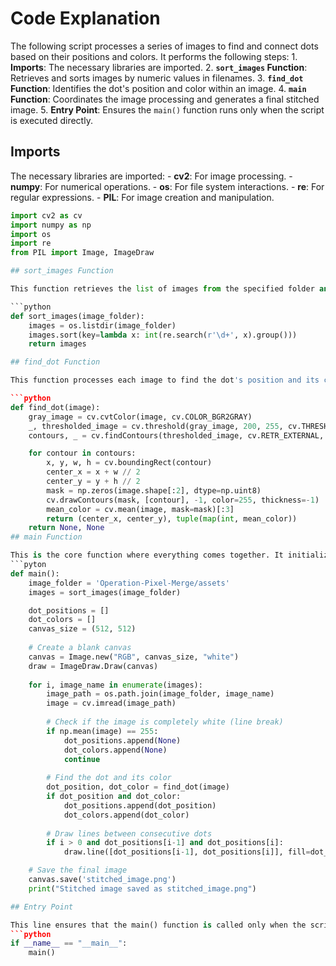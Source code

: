 # Code Explanation

The following script processes a series of images to find and connect dots based on their positions and colors. It performs the following steps: 1. **Imports**: The necessary libraries are imported. 2. **`sort_images` Function**: Retrieves and sorts images by numeric values in filenames. 3. **`find_dot` Function**: Identifies the dot's position and color within an image. 4. **`main` Function**: Coordinates the image processing and generates a final stitched image. 5. **Entry Point**: Ensures the `main()` function runs only when the script is executed directly.

## Imports

The necessary libraries are imported: - **cv2**: For image processing. - **numpy**: For numerical operations. - **os**: For file system interactions. - **re**: For regular expressions. - **PIL**: For image creation and manipulation.

```python
import cv2 as cv
import numpy as np
import os
import re
from PIL import Image, ImageDraw

## sort_images Function

This function retrieves the list of images from the specified folder and sorts them by the numeric values in their filenames. This ensures that the images are processed in the correct sequence.

```python
def sort_images(image_folder):
    images = os.listdir(image_folder)
    images.sort(key=lambda x: int(re.search(r'\d+', x).group()))
    return images

## find_dot Function

This function processes each image to find the dot's position and its color. It converts the image to grayscale, applies a binary threshold to isolate the dot, finds contours, and calculates the center of the largest contour (the dot). The color of the dot is also extracted.

```python
def find_dot(image):
    gray_image = cv.cvtColor(image, cv.COLOR_BGR2GRAY)
    _, thresholded_image = cv.threshold(gray_image, 200, 255, cv.THRESH_BINARY_INV)
    contours, _ = cv.findContours(thresholded_image, cv.RETR_EXTERNAL, cv.CHAIN_APPROX_SIMPLE)

    for contour in contours:
        x, y, w, h = cv.boundingRect(contour)
        center_x = x + w // 2
        center_y = y + h // 2
        mask = np.zeros(image.shape[:2], dtype=np.uint8)
        cv.drawContours(mask, [contour], -1, color=255, thickness=-1)
        mean_color = cv.mean(image, mask=mask)[:3]
        return (center_x, center_y), tuple(map(int, mean_color))
    return None, None
## main Function

This is the core function where everything comes together. It initializes the image processing by sorting the images, creating a blank canvas, and processing each image to find dots. Lines are drawn between consecutive dots, and the final image is saved.
```pyton
def main():
    image_folder = 'Operation-Pixel-Merge/assets'
    images = sort_images(image_folder)

    dot_positions = []
    dot_colors = []
    canvas_size = (512, 512)
    
    # Create a blank canvas
    canvas = Image.new("RGB", canvas_size, "white")
    draw = ImageDraw.Draw(canvas)
    
    for i, image_name in enumerate(images):
        image_path = os.path.join(image_folder, image_name)
        image = cv.imread(image_path)
        
        # Check if the image is completely white (line break)
        if np.mean(image) == 255:
            dot_positions.append(None)
            dot_colors.append(None)
            continue
        
        # Find the dot and its color
        dot_position, dot_color = find_dot(image)
        if dot_position and dot_color:
            dot_positions.append(dot_position)
            dot_colors.append(dot_color)
        
        # Draw lines between consecutive dots
        if i > 0 and dot_positions[i-1] and dot_positions[i]:
            draw.line([dot_positions[i-1], dot_positions[i]], fill=dot_colors[i-1], width=2)

    # Save the final image
    canvas.save('stitched_image.png')
    print("Stitched image saved as stitched_image.png")

## Entry Point

This line ensures that the main() function is called only when the script is run directly, not when it's imported as a module.
```python
if __name__ == "__main__":
    main()

